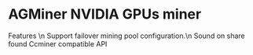 # AGMiner NVIDIA GPUs miner
Features \n
Support failover mining pool configuration.\n
Sound on share found
Ccminer compatible API
